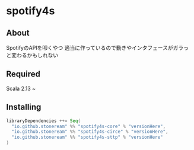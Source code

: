 # spotify4s

## About

SpotifyのAPIを叩くやつ
適当に作っているので動きやインタフェースがガラっと変わるかもしれない

## Required

Scala 2.13 ~

## Installing

```scala
libraryDependencies ++= Seq(
  "io.github.stoneream" %% "spotify4s-core" % "versionHere",
  "io.github.stoneream" %% "spotify4s-circe" % "versionHere",
  "io.github.stoneream" %% "spotify4s-sttp" % "versionHere"
)
```
